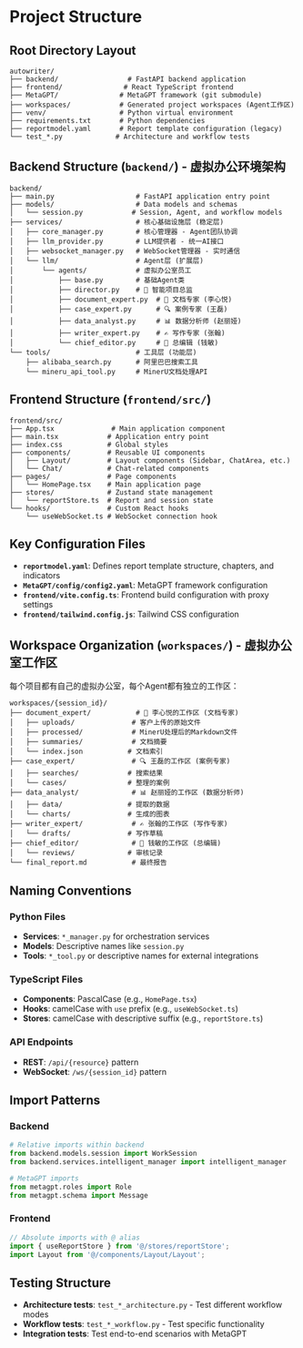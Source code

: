# Project Structure

## Root Directory Layout

```
autowriter/
├── backend/                 # FastAPI backend application
├── frontend/               # React TypeScript frontend
├── MetaGPT/               # MetaGPT framework (git submodule)
├── workspaces/            # Generated project workspaces (Agent工作区)
├── venv/                  # Python virtual environment
├── requirements.txt       # Python dependencies
├── reportmodel.yaml       # Report template configuration (legacy)
└── test_*.py             # Architecture and workflow tests
```

## Backend Structure (`backend/`) - 虚拟办公环境架构

```
backend/
├── main.py                    # FastAPI application entry point
├── models/                    # Data models and schemas
│   └── session.py            # Session, Agent, and workflow models
├── services/                  # 核心基础设施层 (稳定层)
│   ├── core_manager.py        # 核心管理器 - Agent团队协调
│   ├── llm_provider.py        # LLM提供者 - 统一AI接口
│   ├── websocket_manager.py   # WebSocket管理器 - 实时通信
│   └── llm/                   # Agent层 (扩展层)
│       └── agents/            # 虚拟办公室员工
│           ├── base.py        # 基础Agent类
│           ├── director.py    # 🎯 智能项目总监
│           ├── document_expert.py  # 📄 文档专家 (李心悦)
│           ├── case_expert.py      # 🔍 案例专家 (王磊)
│           ├── data_analyst.py     # 📊 数据分析师 (赵丽娅)
│           ├── writer_expert.py    # ✍️ 写作专家 (张翰)
│           └── chief_editor.py     # 👔 总编辑 (钱敏)
└── tools/                     # 工具层 (功能层)
    ├── alibaba_search.py      # 阿里巴巴搜索工具
    └── mineru_api_tool.py     # MinerU文档处理API
```

## Frontend Structure (`frontend/src/`)

```
frontend/src/
├── App.tsx              # Main application component
├── main.tsx            # Application entry point
├── index.css           # Global styles
├── components/         # Reusable UI components
│   ├── Layout/         # Layout components (Sidebar, ChatArea, etc.)
│   └── Chat/           # Chat-related components
├── pages/              # Page components
│   └── HomePage.tsx    # Main application page
├── stores/             # Zustand state management
│   └── reportStore.ts  # Report and session state
└── hooks/              # Custom React hooks
    └── useWebSocket.ts # WebSocket connection hook
```

## Key Configuration Files

- **`reportmodel.yaml`**: Defines report template structure, chapters, and indicators
- **`MetaGPT/config/config2.yaml`**: MetaGPT framework configuration
- **`frontend/vite.config.ts`**: Frontend build configuration with proxy settings
- **`frontend/tailwind.config.js`**: Tailwind CSS configuration

## Workspace Organization (`workspaces/`) - 虚拟办公室工作区

每个项目都有自己的虚拟办公室，每个Agent都有独立的工作区：
```
workspaces/{session_id}/
├── document_expert/           # 📄 李心悦的工作区 (文档专家)
│   ├── uploads/              # 客户上传的原始文件
│   ├── processed/            # MinerU处理后的Markdown文件
│   ├── summaries/            # 文档摘要
│   └── index.json           # 文档索引
├── case_expert/              # 🔍 王磊的工作区 (案例专家)
│   ├── searches/            # 搜索结果
│   └── cases/               # 整理的案例
├── data_analyst/             # 📊 赵丽娅的工作区 (数据分析师)
│   ├── data/                # 提取的数据
│   └── charts/              # 生成的图表
├── writer_expert/            # ✍️ 张翰的工作区 (写作专家)
│   └── drafts/              # 写作草稿
├── chief_editor/             # 👔 钱敏的工作区 (总编辑)
│   └── reviews/             # 审核记录
└── final_report.md           # 最终报告
```

## Naming Conventions

### Python Files
- **Services**: `*_manager.py` for orchestration services
- **Models**: Descriptive names like `session.py`
- **Tools**: `*_tool.py` or descriptive names for external integrations

### TypeScript Files
- **Components**: PascalCase (e.g., `HomePage.tsx`)
- **Hooks**: camelCase with `use` prefix (e.g., `useWebSocket.ts`)
- **Stores**: camelCase with descriptive suffix (e.g., `reportStore.ts`)

### API Endpoints
- **REST**: `/api/{resource}` pattern
- **WebSocket**: `/ws/{session_id}` pattern

## Import Patterns

### Backend
```python
# Relative imports within backend
from backend.models.session import WorkSession
from backend.services.intelligent_manager import intelligent_manager

# MetaGPT imports
from metagpt.roles import Role
from metagpt.schema import Message
```

### Frontend
```typescript
// Absolute imports with @ alias
import { useReportStore } from '@/stores/reportStore';
import Layout from '@/components/Layout/Layout';
```

## Testing Structure

- **Architecture tests**: `test_*_architecture.py` - Test different workflow modes
- **Workflow tests**: `test_*_workflow.py` - Test specific functionality
- **Integration tests**: Test end-to-end scenarios with MetaGPT